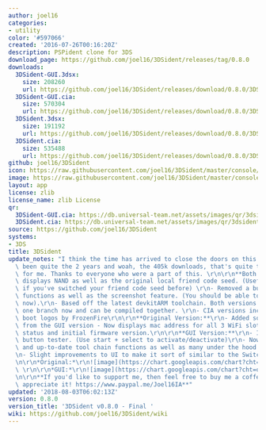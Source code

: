 ```yaml
---
author: joel16
categories:
- utility
color: '#597066'
created: '2016-07-26T00:16:20Z'
description: PSPident clone for 3DS
download_page: https://github.com/joel16/3DSident/releases/tag/0.8.0
downloads:
  3DSident-GUI.3dsx:
    size: 208260
    url: https://github.com/joel16/3DSident/releases/download/0.8.0/3DSident-GUI.3dsx
  3DSident-GUI.cia:
    size: 570304
    url: https://github.com/joel16/3DSident/releases/download/0.8.0/3DSident-GUI.cia
  3DSident.3dsx:
    size: 191192
    url: https://github.com/joel16/3DSident/releases/download/0.8.0/3DSident.3dsx
  3DSident.cia:
    size: 535488
    url: https://github.com/joel16/3DSident/releases/download/0.8.0/3DSident.cia
github: joel16/3DSident
icon: https://raw.githubusercontent.com/joel16/3DSident/master/console/res/icon.png
image: https://raw.githubusercontent.com/joel16/3DSident/master/console/res/banner.png
layout: app
license: zlib
license_name: zlib License
qr:
  3DSident-GUI.cia: https://db.universal-team.net/assets/images/qr/3dsident-gui.cia.png
  3DSident.cia: https://db.universal-team.net/assets/images/qr/3dsident.cia.png
source: https://github.com/joel16/3DSident
systems:
- 3DS
title: 3DSident
update_notes: "I think the time has arrived to close the doors on this project. It's\
  \ been quite the 2 years and woah, the 405k downloads, that's quite the milestone\
  \ for me. Thanks to everyone who were a part of this. \r\n\r\n**Both:**\r\n- Now\
  \ displays NAND as well as the original local friend code seed. (Useful to know\
  \ if you've switched your friend code seed before) \r\n- Removed a bunch of unused\
  \ functions as well as the screenshot feature. (You should be able to use Rosalina\
  \ now).\r\n- Based off the latest devkitARM toolchain. Both versions are also under\
  \ one branch now and can be compiled together. \r\n- CIA versions include the new\
  \ boot logos by FrozenFire\r\n\r\n**Original Version:**\r\n- Added some features\
  \ from the GUI version - Now displays mac address for all 3 WiFi slots, card slot\
  \ status and initial firmware version.\r\n\r\n**GUI Version:**\r\n- Integrated 3DSident\
  \ button tester. (Use start + select to activate/deactivate)\r\n- Now uses Citro2D\
  \ and up-to-date tool chain functions as well as many under the hood improvements.\r\
  \n- Slight improvements to UI to make it sort of similar to the Switch version.\r\
  \n\r\n*Original:*\r\n![image](https://chart.googleapis.com/chart?cht=qr&chl=https%3A%2F%2Fgithub.com%2Fjoel16%2F3DSident%2Freleases%2Fdownload%2F0.8.0%2F3DSident.cia&chs=180x180&choe=UTF-8&chld=L|2)\
  \ \r\n\r\n*GUI:*\r\n![image](https://chart.googleapis.com/chart?cht=qr&chl=https%3A%2F%2Fgithub.com%2Fjoel16%2F3DSident%2Freleases%2Fdownload%2F0.8.0%2F3DSident-GUI.cia&chs=180x180&choe=UTF-8&chld=L|2)\r\
  \n\r\n**If you'd like to support me, then feel free to buy me a coffee, I'd really\
  \ appreciate it! https://www.paypal.me/Joel16IA**"
updated: '2018-08-03T06:02:13Z'
version: 0.8.0
version_title: '3DSident v0.8.0 - Final '
wiki: https://github.com/joel16/3DSident/wiki
---
```

